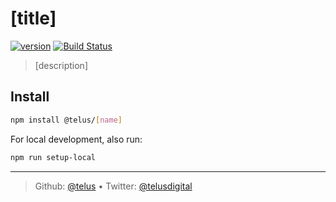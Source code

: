 # [title]

[![version][npm-image]][npm-url] [![Build Status][circle-image]][circle-url]

> [description]

## Install

```bash
npm install @telus/[name]
```

For local development, also run:
```bash
npm run setup-local
```

---
> Github: [@telus](https://github.com/telus) &bull; 
> Twitter: [@telusdigital](https://twitter.com/telusdigital)

[circle-url]: https://circleci.com/gh/telus/[name]
[circle-image]: https://img.shields.io/circleci/project/github/telus/[name]/master.svg?style=for-the-badge&logo=circleci

[npm-url]: https://www.npmjs.com/package/@telus/[name]
[npm-image]: https://img.shields.io/npm/v/@telus/[name].svg?style=for-the-badge&logo=npm

